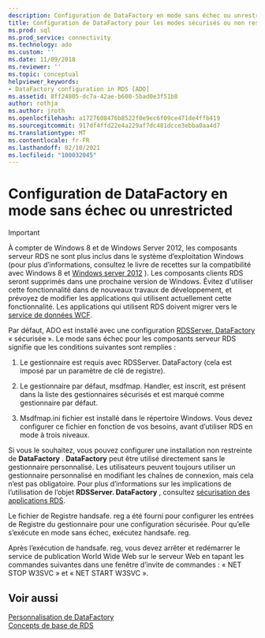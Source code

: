 ```yaml
---
description: Configuration de DataFactory en mode sans échec ou unrestricted
title: Configuration de DataFactory pour les modes sécurisés ou non restreints | Microsoft Docs
ms.prod: sql
ms.prod_service: connectivity
ms.technology: ado
ms.custom: ''
ms.date: 11/09/2018
ms.reviewer: ''
ms.topic: conceptual
helpviewer_keywords:
- DataFactory configuration in RDS [ADO]
ms.assetid: 8ff24805-dc7a-42ae-b600-5bad0e3f51b8
author: rothja
ms.author: jroth
ms.openlocfilehash: a1727608476b8522f0e9ec6f09ce471de4ffb419
ms.sourcegitcommit: 917df4ffd22e4a229af7dc481dcce3ebba0aa4d7
ms.translationtype: MT
ms.contentlocale: fr-FR
ms.lasthandoff: 02/10/2021
ms.locfileid: "100032045"
---
```

# <a name="configuring-datafactory-for-safe-or-unrestricted-modes"></a>Configuration de DataFactory en mode sans échec ou unrestricted
> [!IMPORTANT]
>  À compter de Windows 8 et de Windows Server 2012, les composants serveur RDS ne sont plus inclus dans le système d’exploitation Windows (pour plus d’informations, consultez le livre de recettes sur la compatibilité avec Windows 8 et [Windows server 2012](https://www.microsoft.com/download/details.aspx?id=27416) ). Les composants clients RDS seront supprimés dans une prochaine version de Windows. Évitez d'utiliser cette fonctionnalité dans de nouveaux travaux de développement, et prévoyez de modifier les applications qui utilisent actuellement cette fonctionnalité. Les applications qui utilisent RDS doivent migrer vers le [service de données WCF](/dotnet/framework/wcf/).  
  
 Par défaut, ADO est installé avec une configuration [RDSServer. DataFactory](../../reference/rds-api/datafactory-object-rdsserver.md) « sécurisée ». Le mode sans échec pour les composants serveur RDS signifie que les conditions suivantes sont remplies :  
  
1.  Le gestionnaire est requis avec RDSServer. DataFactory (cela est imposé par un paramètre de clé de registre).  
  
2.  Le gestionnaire par défaut, msdfmap. Handler, est inscrit, est présent dans la liste des gestionnaires sécurisés et est marqué comme gestionnaire par défaut.  
  
3.  Msdfmap.ini fichier est installé dans le répertoire Windows. Vous devez configurer ce fichier en fonction de vos besoins, avant d’utiliser RDS en mode à trois niveaux.  
  
 Si vous le souhaitez, vous pouvez configurer une installation non restreinte de **DataFactory** . **DataFactory** peut être utilisé directement sans le gestionnaire personnalisé. Les utilisateurs peuvent toujours utiliser un gestionnaire personnalisé en modifiant les chaînes de connexion, mais cela n’est pas obligatoire. Pour plus d’informations sur les implications de l’utilisation de l’objet **RDSServer. DataFactory** , consultez [sécurisation des applications RDS](./securing-rds-applications.md).  
  
 Le fichier de Registre handsafe. reg a été fourni pour configurer les entrées de Registre du gestionnaire pour une configuration sécurisée. Pour qu’elle s’exécute en mode sans échec, exécutez handsafe. reg.  
  
 Après l’exécution de handsafe. reg, vous devez arrêter et redémarrer le service de publication World Wide Web sur le serveur Web en tapant les commandes suivantes dans une fenêtre d’invite de commandes : « NET STOP W3SVC » et « NET START W3SVC ».  
  
## <a name="see-also"></a>Voir aussi  
 [Personnalisation de DataFactory](./datafactory-customization.md)   
 [Concepts de base de RDS](./rds-fundamentals.md)